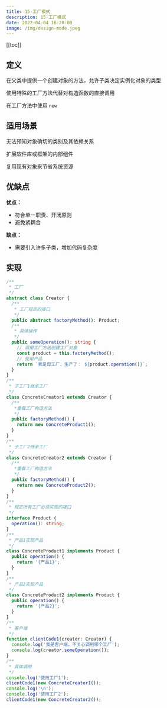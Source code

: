 ```yaml
---
title: 15-工厂模式
description: 15-工厂模式
date: 2022-04-04 16:20:00
image: /img/design-mode.jpeg
---
```


[[toc]]

## 定义

在父类中提供一个创建对象的方法，允许子类决定实例化对象的类型

使用特殊的工厂方法代替对构造函数的直接调用

在工厂方法中使用 `new`

## 适用场景

无法预知对象确切的类别及其依赖关系

扩展软件库或框架的内部组件

复用现有对象来节省系统资源

## 优缺点

**优点：**
- 符合单一职责、开闭原则
- 避免紧耦合

**缺点：**
- 需要引入许多子类，增加代码复杂度

## 实现

```ts
/**
 * 工厂
 */
abstract class Creator {
  /**
   * 工厂规定的接口
   */
  public abstract factoryMethod(): Product;
  /**
   * 具体操作
   */
  public someOperation(): string {
    // 调用工厂方法创建工厂对象
    const product = this.factoryMethod();
    // 使用产品
    return `我是母工厂，生产了： ${product.operation()}`;
  }
}
/**
 * 子工厂1继承工厂
 */
class ConcreteCreator1 extends Creator {
  /**
   *重载工厂构造方法
   */
  public factoryMethod() {
    return new ConcreteProduct1();
  }
}
/**
 * 子工厂2继承工厂
 */
class ConcreteCreator2 extends Creator {
  /**
   *重载工厂构造方法
   */
  public factoryMethod() {
    return new ConcreteProduct2();
  }
}
/**
 * 规定所有工厂必须实现的接口
 */
interface Product {
  operation(): string;
}
/**
 * 产品1实现产品
 */
class ConcreteProduct1 implements Product {
  public operation() {
    return '{产品1}';
  }
}
/**
 * 产品2实现产品
 */
class ConcreteProduct2 implements Product {
  public operation() {
    return '{产品2}';
  }
}
/**
 * 客户端
 */
function clientCode1(creator: Creator) {
  console.log('我是客户端，不关心调用哪个工厂');
  console.log(creator.someOperation());
}
/**
 * 具体调用
 */
console.log('使用工厂1');
clientCode1(new ConcreteCreator1());
console.log('\n');
console.log('使用工厂2');
clientCode1(new ConcreteCreator2());
```